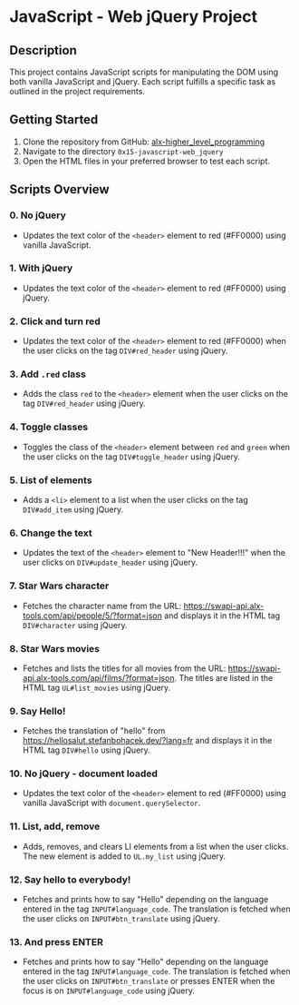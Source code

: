 # JavaScript - Web jQuery Project

## Description
This project contains JavaScript scripts for manipulating the DOM using both vanilla JavaScript and jQuery. Each script fulfills a specific task as outlined in the project requirements.

## Getting Started
1. Clone the repository from GitHub: [alx-higher_level_programming](https://github.com/uwen-godwin/alx-higher_level_programming)
2. Navigate to the directory `0x15-javascript-web_jquery`
3. Open the HTML files in your preferred browser to test each script.

## Scripts Overview
### 0. No jQuery
- Updates the text color of the `<header>` element to red (#FF0000) using vanilla JavaScript.

### 1. With jQuery
- Updates the text color of the `<header>` element to red (#FF0000) using jQuery.

### 2. Click and turn red
- Updates the text color of the `<header>` element to red (#FF0000) when the user clicks on the tag `DIV#red_header` using jQuery.

### 3. Add `.red` class
- Adds the class `red` to the `<header>` element when the user clicks on the tag `DIV#red_header` using jQuery.

### 4. Toggle classes
- Toggles the class of the `<header>` element between `red` and `green` when the user clicks on the tag `DIV#toggle_header` using jQuery.

### 5. List of elements
- Adds a `<li>` element to a list when the user clicks on the tag `DIV#add_item` using jQuery.

### 6. Change the text
- Updates the text of the `<header>` element to "New Header!!!" when the user clicks on `DIV#update_header` using jQuery.

### 7. Star Wars character
- Fetches the character name from the URL: https://swapi-api.alx-tools.com/api/people/5/?format=json and displays it in the HTML tag `DIV#character` using jQuery.

### 8. Star Wars movies
- Fetches and lists the titles for all movies from the URL: https://swapi-api.alx-tools.com/api/films/?format=json. The titles are listed in the HTML tag `UL#list_movies` using jQuery.

### 9. Say Hello!
- Fetches the translation of "hello" from https://hellosalut.stefanbohacek.dev/?lang=fr and displays it in the HTML tag `DIV#hello` using jQuery.

### 10. No jQuery - document loaded
- Updates the text color of the `<header>` element to red (#FF0000) using vanilla JavaScript with `document.querySelector`.

### 11. List, add, remove
- Adds, removes, and clears LI elements from a list when the user clicks. The new element is added to `UL.my_list` using jQuery.

### 12. Say hello to everybody!
- Fetches and prints how to say "Hello" depending on the language entered in the tag `INPUT#language_code`. The translation is fetched when the user clicks on `INPUT#btn_translate` using jQuery.

### 13. And press ENTER
- Fetches and prints how to say "Hello" depending on the language entered in the tag `INPUT#language_code`. The translation is fetched when the user clicks on `INPUT#btn_translate` or presses ENTER when the focus is on `INPUT#language_code` using jQuery.

